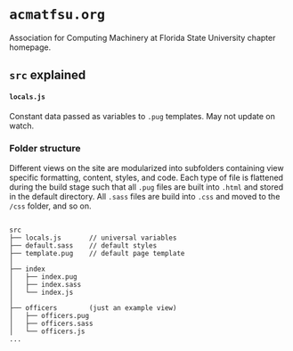 # `acmatfsu.org`
Association for Computing Machinery at Florida State University chapter homepage.


## `src` explained

#### `locals.js`

Constant data passed as variables to `.pug` templates. May not update on watch.

### Folder structure

Different views on the site are modularized into subfolders containing view
specific formatting, content, styles, and code. Each type of file is flattened
during the build stage such that all `.pug` files are built into `.html` and
stored in the default directory. All `.sass` files are build into `.css` and
moved to the `/css` folder, and so on.

```

src
├── locals.js       // universal variables
├── default.sass    // default styles
├── template.pug    // default page template
│
├── index
│   ├── index.pug
│   ├── index.sass
│   └── index.js
│
├── officers        (just an example view)
│   ├── officers.pug
│   ├── officers.sass
│   └── officers.js
...

```
